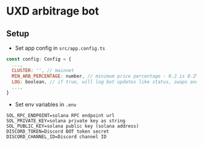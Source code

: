 # UXD arbitrage bot

## Setup

- Set app config in `src/app.config.ts`

```js
const config: Config = {
  ...,
  CLUSTER: '', // mainnet
  MIN_ARB_PERCENTAGE: number, // minimum price percentage - 0.2 is 0.2%
  LOG: boolean, // if true, will log bot updates like status, swaps and redemptions
  ...,
}

```

- Set env variables in `.env`

```env
SOL_RPC_ENDPOINT=solana RPC endpoint url
SOL_PRIVATE_KEY=solana private key as string
SOL_PUBLIC_KEY=solana public key (solana address)
DISCORD_TOKEN=Discord BOT token secret
DISCORD_CHANNEL_ID=Discord channel ID
```
